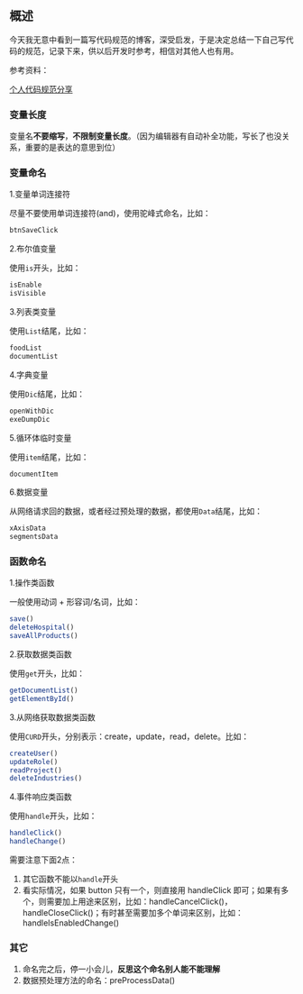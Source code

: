 ## 概述

今天我无意中看到一篇写代码规范的博客，深受启发，于是决定总结一下自己写代码的规范，记录下来，供以后开发时参考，相信对其他人也有用。

参考资料：

[个人代码规范分享](https://www.cnblogs.com/xxcanghai/p/8027711.html)

### 变量长度

变量名**不要缩写**，**不限制变量长度**。（因为编辑器有自动补全功能，写长了也没关系，重要的是表达的意思到位）

### 变量命名

1.变量单词连接符

尽量不要使用单词连接符(and)，使用驼峰式命名，比如：

```js
btnSaveClick
```

2.布尔值变量

使用```is```开头，比如：

```js
isEnable
isVisible
```

3.列表类变量

使用```List```结尾，比如：

```js
foodList
documentList
```

4.字典变量

使用```Dic```结尾，比如：

```js
openWithDic
exeDumpDic
```

5.循环体临时变量

使用```item```结尾，比如：

```js
documentItem
```

6.数据变量

从网络请求回的数据，或者经过预处理的数据，都使用```Data```结尾，比如：

```js
xAxisData
segmentsData
```

### 函数命名

1.操作类函数

一般使用动词 + 形容词/名词，比如：

```js
save()
deleteHospital()
saveAllProducts()
```

2.获取数据类函数

使用```get```开头，比如：

```js
getDocumentList()
getElementById()
```

3.从网络获取数据类函数

使用```CURD```开头，分别表示：create，update，read，delete。比如：

```js
createUser()
updateRole()
readProject()
deleteIndustries()
```

4.事件响应类函数

使用```handle```开头，比如：

```js
handleClick()
handleChange()
```

需要注意下面2点：

1. 其它函数不能以```handle```开头
2. 看实际情况，如果 button 只有一个，则直接用 handleClick 即可；如果有多个，则需要加上用途来区别，比如：handleCancelClick()，handleCloseClick()；有时甚至需要加多个单词来区别，比如：handleIsEnabledChange()

### 其它

1. 命名完之后，停一小会儿，**反思这个命名别人能不能理解**
2. 数据预处理方法的命名：preProcessData()
